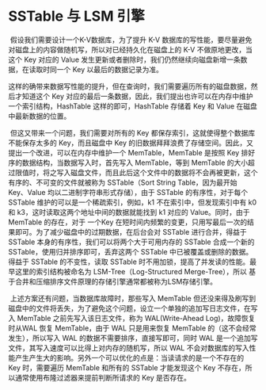 # SSTable 与 LSM 引擎

​	假设我们需要设计一个K-V数据库，为了提升 K-V 数据库的写性能，要尽量避免对磁盘上的内容做随机写，所以对已经持久化在磁盘上的 K-V 不做原地更改，当这个 Key 对应的 Value 发生更新或者删除时，我们仍然继续向磁盘新增一条数据，在读取时同一个 Key 以最后的数据记录为准。

​	这样的确带来数据写性能的提升，但在查询时，我们需要遍历所有的磁盘数据，然后才知道这个 Key 对应的最后一条数据，因此，我们提出也许可以在内存中维护一个索引结构，HashTable 这样的即可，HashTable 存储着 Key 和 Value 在磁盘中最新数据的位置。

​	但这又带来一个问题，我们需要对所有的 Key 都保存索引，这就使得整个数据库不能保存太多的 Key，而且磁盘中 Key 的旧数据拜拜浪费了存储空间。因此，又提出一个改进，可以在内存中维护一个 MemTable，MemTable 是按照 Key 排好序的数据结构，当数据写入时，首先写入 MemTable，等到 MemTable 的大小超过限值时，将之写入磁盘文件，而且此后这个文件中的数据将不会再被更新，这个有序的、不可变的文件就被称为 SSTable（Sort String Table，因为最开始 Key、Value 均以二进制字符串形式存储），由于 SSTable 的有序性，对于每个 SSTable 维护的可以是一个稀疏索引，例如，k1 不在索引中，但发现索引中有 k0 和 k3，这时读取这两个地址中间的数据就能找到 k1 对应的 Value。同时，由于 MemTable 的存在，对于 一个Key 在短时间内频繁的变更，只用写最后一次的结果即可。为了减少磁盘中的过期数据，在后台会对 SSTable 进行合并，得益于 SSTable 本身的有序性，我们可以将两个大于可用内存的 SSTable 合成一个新的 SSTable，使用归并排序即可，丢弃这两个 SSTable 中已被覆盖或删除的数据。得益于 SSTable 的不变性，读取 SSTable 时不用加锁，提高了并发读的性能。最早这里的索引结构被命名为 LSM-Tree（Log-Structured Merge-Tree），所以 基于合井和压缩排序文件原理的存储引擎通常都被称为LSM存储引擎。 

​	上述方案还有问题，当数据库故障时，那些写入 MemTable 但还没来得及刷写到磁盘中的文件将丢失，为了避免这个问题，设立一个单独的追加写日志文件，在写入 MemTable 之前先写入该日志文件，称为 WAL(Write-Ahead Log)，故障恢复时从WAL  恢复 MemTable，由于 WAL 只是用来恢复 MemTable 的（这不会经常发生），所以写入 WAL 的数据不需要排序，直接写即可，同时 WAL 是一个追加写文件，其写入速度可以比得上对内存的随机写，所以 WAL 不会对数据库的写入性能产生产生大的影响。另外一个可以优化的点是：当读请求的是一个不存在的 Key 时，需要遍历 MemTable 和所有的 SSTable 才能发现这个 Key 不存在，所以通常使用布隆过滤器来提前判断所请求的 Key 是否存在。